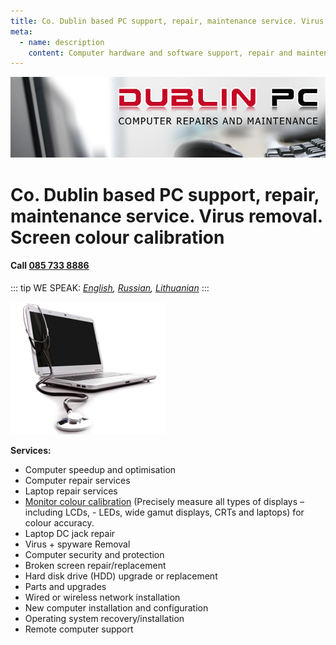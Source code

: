 ```yaml
---
title: Co. Dublin based PC support, repair, maintenance service. Virus removal. Screen calibration.
meta:
  - name: description
    content: Computer hardware and software support, repair and maintenance and monitor calibration services in Co. Dublin area.
---
```

![o. Dublin based PC support, repair, maintenance service. Virus removal. Screen calibration.](./img/dublin-pc-computers.jpg)

# Co. Dublin based PC support, repair, maintenance service. Virus removal. Screen colour calibration

#### Call [085 733 8886](tel:+353857338886)
::: tip WE SPEAK:
*[English](/), [Russian](/ru/), [Lithuanian](/lt/)*
:::

![Computer repair](./img/laptop-repair.jpg)

**Services:**

- Computer speedup and optimisation
- Computer repair services
- Laptop repair services
- [Monitor colour calibration](/monitor-colour-calibration-services-dublin/) (Precisely measure all types of displays – including LCDs, - LEDs, wide gamut displays, CRTs and laptops) for colour accuracy.
- Laptop DC jack repair
- Virus + spyware Removal
- Computer security and protection
- Broken screen repair/replacement
- Hard disk drive (HDD) upgrade or replacement
- Parts and upgrades
- Wired or wireless network installation
- New computer installation and configuration
- Operating system recovery/installation
- Remote computer support